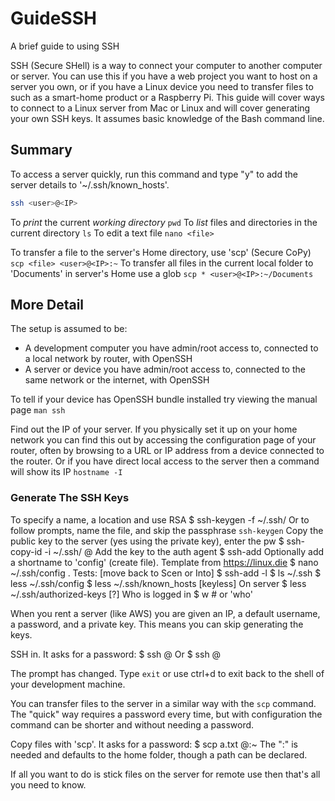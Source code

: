 # GuideSSH
A brief guide to using SSH

SSH (Secure SHell) is a way to connect your computer to another computer or server. You can use this if you have a web project you want to host on a server you own, or if you have a Linux device you need to transfer files to such as a smart-home product or a Raspberry Pi. This guide will cover ways to connect to a Linux server from Mac or Linux and will cover generating your own SSH keys. It assumes basic knowledge of the Bash command line.

## Summary

To access a server quickly, run this command and type "y" to add the server details to '~/.ssh/known_hosts'.
```bash
ssh <user>@<IP>
```

To *print* the current *working directory*
`pwd`
To *list* files and directories in the current directory
`ls`
To edit a text file
`nano <file>`

To transfer a file to the server's Home directory, use 'scp' (Secure CoPy)
`scp <file> <user>@<IP>:~`
To transfer all files in the current local folder to 'Documents' in server's Home use a glob
`scp * <user>@<IP>:~/Documents`



## More Detail

The setup is assumed to be:
* A development computer you have admin/root access to, connected to a local network by router, with OpenSSH
* A server or device you have admin/root access to, connected to the same network or the internet, with OpenSSH

To tell if your device has OpenSSH bundle installed try viewing the manual page
`man ssh`

Find out the IP of your server. If you physically set it up on your home network you can find this out by accessing the configuration page of your router, often by browsing to a URL or IP address from a device connected to the router. Or if you have direct local access to the server then a command will show its IP
`hostname -I`



### Generate The SSH Keys

To specify a name, a location and use RSA
$ ssh-keygen -f ~/.ssh/<keyname>
Or to follow prompts, name the file, and skip the passphrase
`ssh-keygen`
Copy the public key to the server (yes using the private key), enter the pw
$ ssh-copy-id -i ~/.ssh/<priv-key> <user>@<host>
Add the key to the auth agent
$ ssh-add <priv-key>
Optionally add a shortname to 'config' (create file). Template from https://linux.die 
$ nano ~/.ssh/config
.
Tests: [move back to Scen or Into]
$ ssh-add -l
$ ls ~/.ssh
$ less ~/.ssh/config
$ less ~/.ssh/known_hosts  [keyless]
On server
$ less ~/.ssh/authorized-keys  [?]
Who is logged in
$ w         # or 'who'




When you rent a server (like AWS) you are given an IP, a default username, a password, and a private key. This means you can skip generating the keys.

SSH in. It asks for a password:
$ ssh <user>@<IP>
Or
$ ssh <user>@<hostname>

The prompt has changed. Type `exit` or use ctrl+d to exit back to the shell of your development machine.

You can transfer files to the server in a similar way with the `scp` command. The "quick" way requires a password every time, but with configuration the command can be shorter and without needing a password.

Copy files with 'scp'. It asks for a password:
$ scp  a.txt  <user>@<hostname>:~
The ":" is needed and defaults to the home folder, though a path can be declared.

If all you want to do is stick files on the server for remote use then that's all you need to know.


